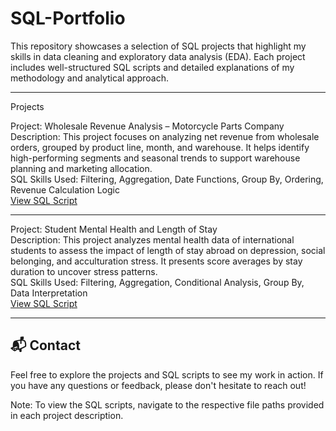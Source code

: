 # SQL-Portfolio
This repository showcases a selection of SQL projects that highlight my skills in data cleaning and exploratory data analysis (EDA). Each project includes well-structured SQL scripts and detailed explanations of my methodology and analytical approach.

---

Projects

Project: Wholesale Revenue Analysis – Motorcycle Parts Company  
Description: This project focuses on analyzing net revenue from wholesale orders, grouped by product line, month, and warehouse. It helps identify high-performing segments and seasonal trends to support warehouse planning and marketing allocation.  
SQL Skills Used: Filtering, Aggregation, Date Functions, Group By, Ordering, Revenue Calculation Logic  
[View SQL Script](./wholesale_revenue_analysis/wholesale_revenue_analysis.sql)

---

Project: Student Mental Health and Length of Stay  
Description: This project analyzes mental health data of international students to assess the impact of length of stay abroad on depression, social belonging, and acculturation stress. It presents score averages by stay duration to uncover stress patterns.  
SQL Skills Used: Filtering, Aggregation, Conditional Analysis, Group By, Data Interpretation  
[View SQL Script](./student_mental_health_analysis/mental_health_analysis.sql)

---

## 📬 Contact

Feel free to explore the projects and SQL scripts to see my work in action. If you have any questions or feedback, please don't hesitate to reach out!

Note: To view the SQL scripts, navigate to the respective file paths provided in each project description.

